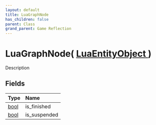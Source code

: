 ```yaml
---
layout: default
title: LuaGraphNode
has_children: false
parent: Class
grand_parent: Game Reflection
---
```

# LuaGraphNode( [ LuaEntityObject ](/riftbreaker-wiki/docs/game-reflection/classes/lua_entity_object/) )
Description 

## Fields

| Type | Name |
|:----------|:--------------|
| [bool](/riftbreaker-wiki/docs/game-reflection/components/bool/) | is_finished |
| [bool](/riftbreaker-wiki/docs/game-reflection/components/bool/) | is_suspended |

